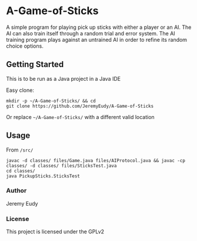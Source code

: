 # A-Game-of-Sticks
A simple program for playing pick up sticks with either a player or an AI. The AI can also train itself through a random trial and error system. The AI training program plays against an untrained AI in order to refine its random choice options.

## Getting Started
This is to be run as a Java project in a Java IDE

Easy clone:
```
mkdir -p ~/A-Game-of-Sticks/ && cd
git clone https://github.com/JeremyEudy/A-Game-of-Sticks
```
Or replace ```~/A-Game-of-Sticks/``` with a different valid location

## Usage
From ```/src/```
```
javac -d classes/ files/Game.java files/AIProtocol.java && javac -cp classes/ -d classes/ files/SticksTest.java
cd classes/
java PickupSticks.SticksTest
```
### Author
Jeremy Eudy

### License
This project is licensed under the GPLv2
